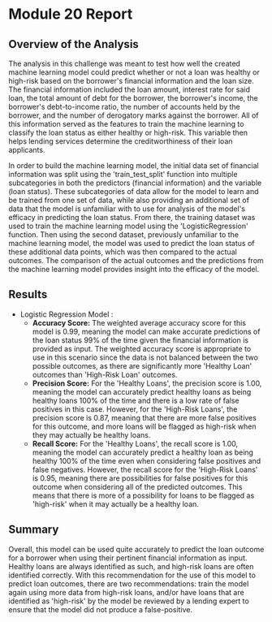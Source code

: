 # Module 20 Report 

## Overview of the Analysis

The analysis in this challenge was meant to test how well the created machine learning model could predict whether or not a loan was healthy or high-risk based on the borrower's financial information and the loan size. The financial information included the loan amount, interest rate for said loan, the total amount of debt for the borrower, the borrower's income, the borrower's debt-to-income ratio, the number of accounts held by the borrower, and the number of derogatory marks against the borrower. All of this information served as the features to train the machine learning to classify the loan status as either healthy or high-risk. This variable then helps lending services determine the creditworthiness of their loan applicants. 

In order to build the machine learning model, the initial data set of financial information was split using the 'train_test_split' function into multiple subcategories in both the predictors (financial information) and the variable (loan status). These subcategories of data allow for the model to learn and be trained from one set of data, while also providing an additional set of data that the model is unfamiliar with to use for analysis of the model's efficacy in predicting the loan status. From there, the training dataset was used to train the machine learning model using the 'LogisticRegression' function. Then using the second dataset, previously unfamiliar to the machine learning model, the model was used to predict the loan status of these additional data points, which was then compared to the actual outcomes. The comparison of the actual outcomes and the predictions from the machine learning model provides insight into the efficacy of the model. 

## Results

* Logistic Regression Model :
    * __Accuracy Score:__ The weighted average accuracy score for this model is 0.99, meaning the model can make accurate predictions of the loan status 99% of the time given the financial information is provided as input. The weighted accuracy score is appropriate to use in this scenario since the data is not balanced between the two possible outcomes, as there are significantly more 'Healthy Loan' outcomes than 'High-Risk Loan' outcomes.
    * __Precision Score:__ For the 'Healthy Loans', the precision score is 1.00, meaning the model can accurately predict healthy loans as being healthy loans 100% of the time and there is a low rate of false positives in this case. However, for the 'High-Risk Loans', the precision score is 0.87, meaning that there are more false positives for this outcome, and more loans will be flagged as high-risk when they may actually be healthy loans.
    * __Recall Score:__ For the 'Healthy Loans', the recall score is 1.00, meaning the model can accurately predict a healthy loan as being healthy 100% of the time even when considering false positives and false negatives. However, the recall score for the 'High-Risk Loans' is 0.95, meaning there are possibilities for false positives for this outcome when considering all of the predicted outcomes. This means that there is more of a possibility for loans to be flagged as 'high-risk' when it may actually be a healthy loan. 

## Summary

Overall, this model can be used quite accurately to predict the loan outcome for a borrower when using their pertinent financial information as input. Healthy loans are always identified as such, and high-risk loans are often identified correctly. With this recommendation for the use of this model to predict loan outcomes, there are two recommendations: train the model again using more data from high-risk loans, and/or have loans that are identified as 'high-risk' by the model be reviewed by a lending expert to ensure that the model did not produce a false-positive. 
